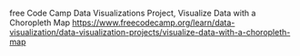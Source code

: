 free Code Camp Data Visualizations Project, Visualize Data with a Choropleth Map
https://www.freecodecamp.org/learn/data-visualization/data-visualization-projects/visualize-data-with-a-choropleth-map
